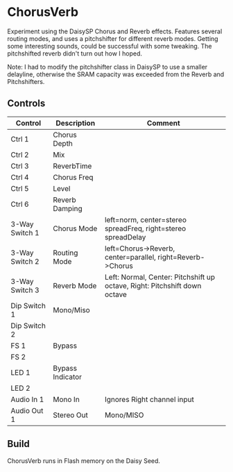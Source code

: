 # ChorusVerb

Experiment using the DaisySP Chorus and Reverb effects. Features several routing modes, and uses a pitchshifter for different reverb modes.
Getting some interesting sounds, could be successful with some tweaking. The pitchshifted reverb didn't turn out how I hoped.

Note: I had to modify the pitchshifter class in DaisySP to use a smaller delayline, otherwise the SRAM capacity was exceeded from the Reverb and Pitchshifters. 

## Controls

| Control | Description | Comment |
| --- | --- | --- |
| Ctrl 1 | Chorus Depth |  |
| Ctrl 2 | Mix |  |
| Ctrl 3 | ReverbTime |  |
| Ctrl 4 | Chorus Freq |  |
| Ctrl 5 | Level |  |
| Ctrl 6 | Reverb Damping |  |
| 3-Way Switch 1 | Chorus Mode | left=norm, center=stereo spreadFreq, right=stereo spreadDelay |
| 3-Way Switch 2 | Routing Mode | left=Chorus->Reverb, center=parallel, right=Reverb->Chorus |
| 3-Way Switch 3 | Reverb Mode | Left: Normal, Center: Pitchshift up octave, Right: Pitchshift down octave |
| Dip Switch 1 | Mono/Miso |  |
| Dip Switch 2 |  |  |
| FS 1 | Bypass |  |
| FS 2 |  |  |
| LED 1 | Bypass Indicator |  |
| LED 2 |  | |
| Audio In 1 | Mono In | Ignores Right channel input  |
| Audio Out 1 | Stereo Out | Mono/MISO |


## Build

ChorusVerb runs in Flash memory on the Daisy Seed.